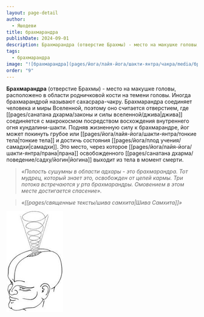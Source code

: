 ```yaml
---
layout: page-detail
author:
  - Яшодеви
title: брахмарандра
publishDate: 2024-09-01
description: Брахмарандра (отверстие Брахмы) - место на макушке головы, расположено в области родничковой кости на темени головы. Иногда брахмарандрой называют сахасрара-чакру. Брахмарандра соединяет человека и миры Вселенной, поэтому оно считается отверстием, где [[pages/Санатана-Дхарма/Основные понятия/джива|джива]] соединяется с макрокосмом посредством восхождения внутреннего огня кундалини-шакти.
tags:
  - брахмарандра
image: "![брахмарандра](pages/йога/лайя-йога/шакти-янтра/чакра/media/брахмарандра.png)"
order: "9"
---
```

**Брахмарандра** (отверстие Брахмы) - место на макушке головы, расположено в области родничковой кости на темени головы. Иногда брахмарандрой называют сахасрара-чакру. Брахмарандра соединяет человека и миры Вселенной, поэтому оно считается отверстием, где [[pages/санатана дхарма/законы и силы вселенной/джива|джива]] соединяется с макрокосмом посредством восхождения внутреннего огня кундалини-шакти. Подняв жизненную силу к брахмарандре, йог может покинуть грубое или [[pages/йога/лайя-йога/шакти-янтра/тонкие тела|тонкие тела]] и достичь состояния [[pages/йога/плод учения/самадхи|самадхи]]. Это место, через которое [[pages/йога/лайя-йога/шакти-янтра/прана|прана]] освобожденного [[pages/санатана дхарма/поведение/садху/йогин|йогина]] выходит из тела в момент смерти. 

>*«Полость сушумны в области адхары - это брахмарандра. Тот мудрец, который знает это, освобожден от цепей кармы.*
>*Три потока встречаются у рта брахмарандры. Омовением в этом месте достигается спасение».*

>*«[[pages/священные тексты/шива самхита|Шива Самхита]]»*

![брахмарандра](pages/йога/лайя-йога/шакти-янтра/чакра/media/брахмарандра.png)


